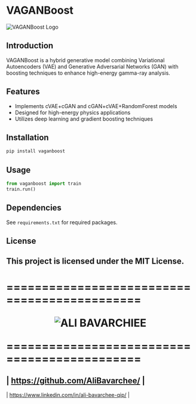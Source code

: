 # VAGANBoost

![VAGANBoost Logo](https://teal-broad-gecko-650.mypinata.cloud/ipfs/bafybeicfrxxm3kmvh4sswyqtcueqj3rxx3sknwnypriu7vfg2umzkwkihu)

## Introduction
VAGANBoost is a hybrid generative model combining Variational Autoencoders (VAE) and Generative Adversarial Networks (GAN) with boosting techniques to enhance high-energy gamma-ray analysis.

## Features
- Implements cVAE+cGAN and cGAN+cVAE+RandomForest models
- Designed for high-energy physics applications
- Utilizes deep learning and gradient boosting techniques

## Installation
```sh
pip install vaganboost
```

## Usage
```python
from vaganboost import train
train.run()
```

## Dependencies
See `requirements.txt` for required packages.

## License

This project is licensed under the MIT License.
---

=============================================<p align="Center">![ALI BAVARCHIEE](https://teal-broad-gecko-650.mypinata.cloud/ipfs/bafkreif332ra4lrdjfzaiowc2ikhl65uflok37e7hmuxomwpccracarqpy)</p>=============================================
=====
| https://github.com/AliBavarchee/ |
----
| https://www.linkedin.com/in/ali-bavarchee-qip/ |
